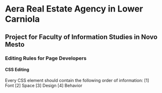 # Aera Real Estate Agency in Lower Carniola

## Project for Faculty of Information Studies in Novo Mesto

### Editing Rules for Page Developers

#### **CSS Editing**

Every CSS element should contain the following order of information:
[1] Font
[2] Space
[3] Design
[4] Behavior
